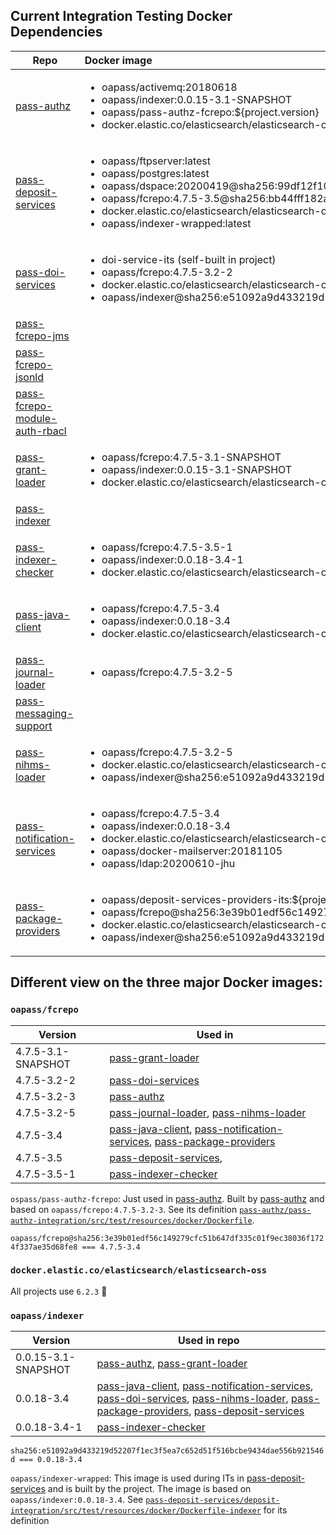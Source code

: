 ## Current Integration Testing Docker Dependencies

| Repo | Docker image |
| ---- | :---- |
| [pass-authz](https://github.com/eclipse-pass/pass-authz) | <ul><li>oapass/activemq:20180618</li><li>oapass/indexer:0.0.15-3.1-SNAPSHOT</li><li>oapass/pass-authz-fcrepo:${project.version}</li><li>docker.elastic.co/elasticsearch/elasticsearch-oss:6.2.3</li></ul> |
| [pass-deposit-services](https://github.com/eclipse-pass/pass-deposit-services) | <ul><li>oapass/ftpserver:latest</li><li>oapass/postgres:latest</li><li>oapass/dspace:20200419@sha256:99df12f10846f2a2d62058cf4eef631393d7949a343b233a9e487d54fd82a483</li><li>oapass/fcrepo:4.7.5-3.5@sha256:bb44fff182ace1d0d57372f297cbab8cc04c662db2d10a061213178b7c0c9bba</li><li>docker.elastic.co/elasticsearch/elasticsearch-oss:6.2.3</li><li>oapass/indexer-wrapped:latest</li></ul> |
| [pass-doi-services](https://github.com/eclipse-pass/pass-doi-service) | <ul><li>doi-service-its (self-built in project)</li><li>oapass/fcrepo:4.7.5-3.2-2</li><li>docker.elastic.co/elasticsearch/elasticsearch-oss:6.2.3</li><li>oapass/indexer@sha256:e51092a9d433219d52207f1ec3f5ea7c652d51f516bcbe9434dae556b921546d</li></ul> | 
| [pass-fcrepo-jms](https://github.com/eclipse-pass/pass-fcrepo-jms) |  |
| [pass-fcrepo-jsonld](https://github.com/eclipse-pass/pass-fcrepo-jsonld) |  |
| [pass-fcrepo-module-auth-rbacl](https://github.com/eclipse-pass/pass-fcrepo-module-auth-rbacl) |  |
| [pass-grant-loader](https://github.com/eclipse-pass/pass-grant-loader) | <ul><li>oapass/fcrepo:4.7.5-3.1-SNAPSHOT</li><li>oapass/indexer:0.0.15-3.1-SNAPSHOT</li><li>docker.elastic.co/elasticsearch/elasticsearch-oss:6.2.3</li></ul> |
| [pass-indexer](https://github.com/eclipse-pass/pass-indexer) |  |
| [pass-indexer-checker](https://github.com/eclipse-pass/pass-indexer-checker) | <ul><li>oapass/fcrepo:4.7.5-3.5-1</li><li>oapass/indexer:0.0.18-3.4-1</li><li>docker.elastic.co/elasticsearch/elasticsearch-oss:6.2.3</li></ul> |
| [pass-java-client](https://github.com/eclipse-pass/pass-java-client) | <ul><li>oapass/fcrepo:4.7.5-3.4</li><li>oapass/indexer:0.0.18-3.4</li><li>docker.elastic.co/elasticsearch/elasticsearch-oss:6.2.3</li></ul> |
| [pass-journal-loader](https://github.com/eclipse-pass/pass-journal-loader) | <ul><li>oapass/fcrepo:4.7.5-3.2-5</li></ul> |
| [pass-messaging-support](https://github.com/eclipse-pass/pass-messaging-support) |  |
| [pass-nihms-loader](https://github.com/eclipse-pass/pass-nihms-loader) | <ul><li>oapass/fcrepo:4.7.5-3.2-5</li><li>docker.elastic.co/elasticsearch/elasticsearch-oss:6.2.3</li><li>oapass/indexer@sha256:e51092a9d433219d52207f1ec3f5ea7c652d51f516bcbe9434dae556b921546d</li></ul> |
| [pass-notification-services](https://github.com/eclipse-pass/pass-notification-services) | <ul><li>oapass/fcrepo:4.7.5-3.4</li><li>oapass/indexer:0.0.18-3.4</li><li>docker.elastic.co/elasticsearch/elasticsearch-oss:6.2.3</li><li>oapass/docker-mailserver:20181105</li><li>oapass/ldap:20200610-jhu</li></ul> |
| [pass-package-providers](https://github.com/eclipse-pass/pass-package-providers) | <ul><li>oapass/deposit-services-providers-its:${project.parent.version}</li><li>oapass/fcrepo@sha256:3e39b01edf56c149279cfc51b647df335c01f9ec38036f1724f337ae35d68fe8</li><li>docker.elastic.co/elasticsearch/elasticsearch-oss:6.2.3</li><li>oapass/indexer@sha256:e51092a9d433219d52207f1ec3f5ea7c652d51f516bcbe9434dae556b921546d</li></ul> |


## Different view on the three major Docker images:

### `oapass/fcrepo`
| Version | Used in |
| --- | --- |
| 4.7.5-3.1-SNAPSHOT | [pass-grant-loader](https://github.com/eclipse-pass/pass-grant-loader) |
| 4.7.5-3.2-2 | [pass-doi-services](https://github.com/eclipse-pass/pass-doi-service) |
| 4.7.5-3.2-3 | [pass-authz](https://github.com/eclipse-pass/pass-authz) |
| 4.7.5-3.2-5 | [pass-journal-loader](https://github.com/eclipse-pass/pass-journal-loader), [pass-nihms-loader](https://github.com/eclipse-pass/pass-nihms-loader) |
| 4.7.5-3.4 | [pass-java-client](https://github.com/eclipse-pass/pass-java-client), [pass-notification-services](https://github.com/eclipse-pass/pass-notification-services), [pass-package-providers](https://github.com/eclipse-pass/pass-package-providers) |
| 4.7.5-3.5 | [pass-deposit-services](https://github.com/eclipse-pass/pass-deposit-services), |
| 4.7.5-3.5-1 | [pass-indexer-checker](https://github.com/eclipse-pass/pass-indexer-checker) |

`ospass/pass-authz-fcrepo`: Just used in [pass-authz](https://github.com/eclipse-pass/pass-authz). Built by [pass-authz](https://github.com/eclipse-pass/pass-authz) and based on  `oapass/fcrepo:4.7.5-3.2-3`. See its definition [`pass-authz/pass-authz-integration/src/test/resources/docker/Dockerfile`](https://github.com/eclipse-pass/pass-authz/blob/main/pass-authz-integration/src/test/resources/docker/Dockerfile).

`oapass/fcrepo@sha256:3e39b01edf56c149279cfc51b647df335c01f9ec38036f1724f337ae35d68fe8 === 4.7.5-3.4`

### `docker.elastic.co/elasticsearch/elasticsearch-oss`
All projects use `6.2.3` 🎉

### `oapass/indexer`
| Version | Used in repo |
| --- | --- |
| 0.0.15-3.1-SNAPSHOT | [pass-authz](https://github.com/eclipse-pass/pass-authz), [pass-grant-loader](https://github.com/eclipse-pass/pass-grant-loader) |
| 0.0.18-3.4 | [pass-java-client](https://github.com/eclipse-pass/pass-java-client), [pass-notification-services](https://github.com/eclipse-pass/pass-notification-services), [pass-doi-services](https://github.com/eclipse-pass/pass-doi-service), [pass-nihms-loader](https://github.com/eclipse-pass/pass-nihms-loader), [pass-package-providers](https://github.com/eclipse-pass/pass-package-providers), [pass-deposit-services](https://github.com/eclipse-pass/pass-deposit-services) |
| 0.0.18-3.4-1 | [pass-indexer-checker](https://github.com/eclipse-pass/pass-indexer-checker) |

 `sha256:e51092a9d433219d52207f1ec3f5ea7c652d51f516bcbe9434dae556b921546d === 0.0.18-3.4`

`oapass/indexer-wrapped`: This image is used during ITs in [pass-deposit-services](https://github.com/eclipse-pass/pass-deposit-services) and is built by the project. The image is based on `oapass/indexer:0.0.18-3.4`. See [`pass-deposit-services/deposit-integration/src/test/resources/docker/Dockerfile-indexer`](https://github.com/eclipse-pass/pass-deposit-services/blob/main/deposit-integration/src/test/resources/docker/Dockerfile-indexer) for its definition



